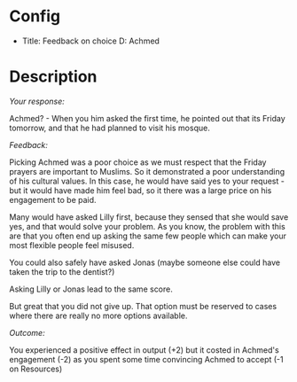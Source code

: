 # Config
 - Title: Feedback on choice D: Achmed

# Description
*Your response:*

Achmed? - When you him asked the first time, he pointed out that its Friday tomorrow, and that he had planned to visit his mosque. 

*Feedback:*

Picking Achmed was a poor choice as we must respect that the Friday prayers are important to Muslims. So it demonstrated a poor understanding of his cultural values. 
In this case, he would have said yes to your request - but it would have made him feel bad, so it there was a large price on his engagement to be paid. 

Many would have asked Lilly first, because they sensed that she would save yes, and that would solve your problem. As you know, the problem with this are that you often end up asking the same few people which can make your most flexible people feel misused.   

You could also safely have asked Jonas (maybe someone else could have taken the trip to the dentist?) 

Asking Lilly or Jonas lead to the same score. 

But great that you did not give up. That option must be reserved to cases where there are really no more options available. 



*Outcome:*

You experienced a positive effect in output (+2) but it costed  in Achmed's engagement (-2) as you spent some time convincing Achmed to accept (-1 on Resources) 
